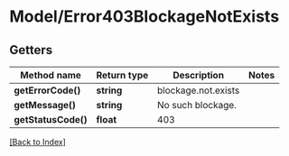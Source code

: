 # Model/Error403BlockageNotExists

## Getters

Method name | Return type | Description | Notes
------------ | ------------- | ------------- | -------------
**getErrorCode()** | **string** | blockage.not.exists |
**getMessage()** | **string** | No such blockage. |
**getStatusCode()** | **float** | 403 |

[[Back to Index]](../index.md)
